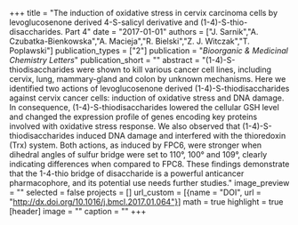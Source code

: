 +++
title = "The induction of oxidative stress in cervix carcinoma cells by levoglucosenone derived 4-S-salicyl derivative and (1-4)-S-thio-disaccharides. Part 4"
date = "2017-01-01"
authors = ["J. Sarnik","A. Czubatka-Bienkowska","A. Macieja","R. Bielski","Z. J. Witczak","T. Poplawski"]
publication_types = ["2"]
publication = "_Bioorganic & Medicinal Chemistry Letters_"
publication_short = ""
abstract = "(1-4)-S-thiodisaccharides were shown to kill various cancer cell lines, including cervix, lung, mammary-gland and colon by unknown mechanisms. Here we identified two actions of levoglucosenone derived (1-4)-S-thiodisaccharides against cervix cancer cells: induction of oxidative stress and DNA damage. In consequence, (1-4)-S-thiodisaccharides lowered the cellular GSH level and changed the expression profile of genes encoding key proteins involved with oxidative stress response. We also observed that (1-4)-S-thiodisaccharides induced DNA damage and interfered with the thioredoxin (Trx) system. Both actions, as induced by FPC6, were stronger when dihedral angles of sulfur bridge were set to 110°, 100° and 109°, clearly indicating differences when compared to FPC8. These findings demonstrate that the 1-4-thio bridge of disaccharide is a powerful anticancer pharmacophore, and its potential use needs further studies."
image_preview = ""
selected = false
projects = []
url_custom = [{name = "DOI", url = "http://dx.doi.org/10.1016/j.bmcl.2017.01.064"}]
math = true
highlight = true
[header]
image = ""
caption = ""
+++

